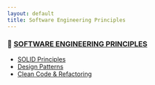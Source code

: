 ```yaml
---
layout: default
title: Software Engineering Principles
---
```




### 🔗 [SOFTWARE ENGINEERING PRINCIPLES](/study/software-engineering-principles/)

- [SOLID Principles](/study/software-engineering-principles/solid-principles)
- [Design Patterns](/study/software-engineering-principles/design-patterns)
- [Clean Code & Refactoring](/study/software-engineering-principles/clean-code-and-refactoring)
